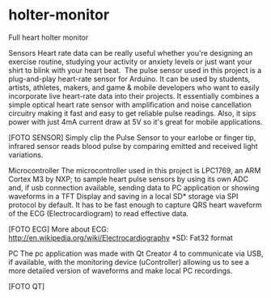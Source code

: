 # holter-monitor
Full heart holter monitor 

Sensors
Heart rate data can be really useful whether you're designing an exercise routine, studying your activity or anxiety levels or just want your shirt to blink with your heart beat. 
The pulse sensor used in this project is a plug-and-play heart-rate sensor for Arduino. It can be used by students, artists, athletes, makers, and game & mobile developers who want to easily incorporate live heart-rate data into their projects. It essentially combines a simple optical heart rate sensor with amplification and noise cancellation circuitry making it fast and easy to get reliable pulse readings. Also, it sips power with just 4mA current draw at 5V so it's great for mobile applications.

[FOTO SENSOR]
Simply clip the Pulse Sensor to your earlobe or finger tip, infrared sensor reads blood pulse by comparing emitted and received light variations.

Microcontroller
The microcontroller used in this project is LPC1769, an ARM Cortex M3 by NXP; to sample heart pulse sensors by using its own ADC and, if usb connection available, sending data to PC application or showing waveforms in a TFT Display and saving in a local SD* storage via SPI protocol by default. It has to be fast enough to capture QRS heart waveform of the ECG (Electrocardiogram) to read effective data.

[FOTO ECG]
More about ECG: http://en.wikipedia.org/wiki/Electrocardiography
*SD: Fat32 format

PC
The pc application was made with Qt Creator 4 to communicate via USB, if available, with the monitoring device (uController) allowing us to see a more detailed version of waveforms and make local PC recordings.

[FOTO QT]
